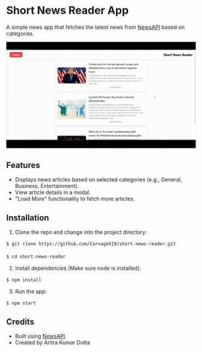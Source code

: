 # Short News Reader App

A simple news app that fetches the latest news from [NewsAPI](https://newsapi.org/) based on categories.

<img src="demo.gif" alt="DEMO" width="600" />


## Features
- Displays news articles based on selected categories (e.g., General, Business, Entertainment).
- View article details in a modal.
- "Load More" functionality to fetch more articles.

## Installation 

1. Clone the repo and change into the project directory:

```bash
$ git clone https://github.com/CarnageX19/short-news-reader.git

$ cd short-news-reader
```


2. Install dependencies (Make sure node is installed):

```bash
$ npm install
```


3. Run the app:

```bash
$ npm start
```


## Credits
- Built using [NewsAPI](https://newsapi.org/).
- Created by Aritra Kumar Dutta